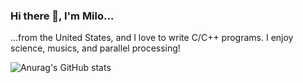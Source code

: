 ### Hi there 👋, I'm Milo...

...from the United States, and I love to write C/C++ programs. I enjoy science, musics, and parallel processing! 

![Anurag's GitHub stats](https://github-readme-stats.vercel.app/api?username=rancidponcho&show_icons_true)
